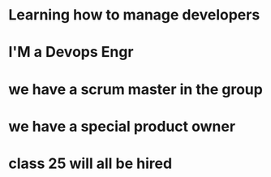 # Learning how to manage developers
# I'M a Devops Engr
# we have a scrum master in the group
# we have a special product owner
# class 25 will all be hired


